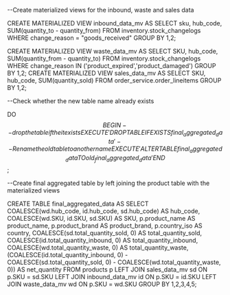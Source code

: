 --Create materialized views for the inbound, waste and sales data

CREATE MATERIALIZED VIEW inbound_data_mv AS 
SELECT 
	sku, 
	hub_code,
	SUM(quantity_to - quantity_from) 
FROM inventory.stock_changelogs
WHERE 
	change_reason = "goods_received"
GROUP BY 
	1,2;

CREATE MATERIALIZED VIEW waste_data_mv AS 
SELECT 
	SKU,
	hub_code,
	SUM(quantity_from - quantity_to)
FROM inventory.stock_changelogs
WHERE 
	change_reason IN ('product_expired','product_damaged')
GROUP BY 
	1,2;
CREATE MATERIALIZED VIEW sales_data_mv AS 
SELECT
	SKU, 
	hub_code,
	SUM(quantity_sold)
FROM order_service.order_lineitems
GROUP BY 1,2;

--Check whether the new table name already exists

DO $$
BEGIN 
	-- drop the table if the it exists
	EXECUTE 'DROP TABLE IF EXISTS final_aggregated_data'
	--Rename the old table to another name
	EXECUTE 'ALTER TABLE final_aggregated_data TO old_final_aggregated_data'
END $$;



--Create final aggregated table by left joining the product table with the materialized views


CREATE TABLE final_aggregated_data AS
SELECT
    COALESCE(wd.hub_code, id.hub_code, sd.hub_code) AS hub_code,
    COALESCE(wd.SKU, id.SKU, sd.SKU) AS SKU,
    p.product_name AS product_name,
    p.product_brand AS product_brand,
    p.country_iso AS country,
    COALESCE(sd.total_quantity_sold, 0) AS total_quantity_sold,
    COALESCE(id.total_quantity_inbound, 0) AS total_quantity_inbound,
    COALESCE(wd.total_quantity_waste, 0) AS total_quantity_waste,
    (COALESCE(id.total_quantity_inbound, 0) - COALESCE(sd.total_quantity_sold, 0) - COALESCE(wd.total_quantity_waste, 0)) AS net_quantity
FROM
    products p
LEFT JOIN
    sales_data_mv sd ON p.SKU = sd.SKU
LEFT JOIN
    inbound_data_mv id ON p.SKU = id.SKU
LEFT JOIN
    waste_data_mv wd ON p.SKU = wd.SKU
GROUP BY 
1,2,3,4,5;
